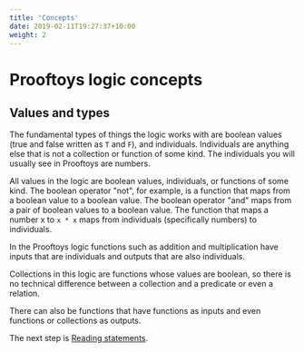 ```yaml
---
title: 'Concepts'
date: 2019-02-11T19:27:37+10:00
weight: 2
---
```


# Prooftoys logic concepts

## Values and types

The fundamental types of things the logic works with are boolean values
(true and false written as `T` and `F`), and individuals.  Individuals
are anything else that is not a collection or function of some kind.
The individuals you will usually see in Prooftoys are numbers.

All values in the logic are boolean values, individuals, or functions
of some kind.  The boolean operator "not", for example, is a function that maps from
a boolean value to a boolean value.  The boolean operator "and" maps
from a pair of boolean values to a boolean value.  The function that
maps a number x to `x * x` maps from individuals (specifically numbers) to
individuals.

In the Prooftoys logic functions
such as addition and multiplication have inputs that are individuals and
outputs that are also individuals. 

Collections in this logic are functions whose values are boolean, so there
is no technical difference between a collection and a predicate or even
a relation.

There can also be functions that have functions
as inputs and even functions or collections as outputs.

The next step is [Reading statements](/3-reading-statements).
